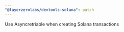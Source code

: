 ```yaml
---
"@layerzerolabs/devtools-solana": patch
---
```


Use Asyncretriable when creating Solana transactions
